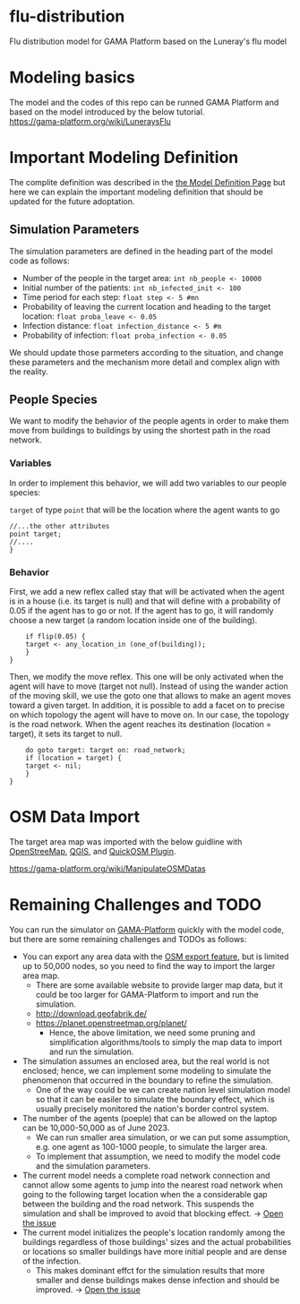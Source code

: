 # flu-distribution

Flu distribution model for GAMA Platform based on the Luneray's flu model

# Modeling basics

The model and the codes of this repo can be runned GAMA Platform and based on the model introduced by the below tutorial.  
https://gama-platform.org/wiki/LuneraysFlu

# Important Modeling Definition

The complite definition was described in the [the Model Definition Page](https://gama-platform.org/wiki/LuneraysFlu_step4) but here we can explain the important modeling definition that should be updated for the future adoptation.

## Simulation Parameters

The simulation parameters are defined in the heading part of the model code as follows:

- Number of the people in the target area: `int nb_people <- 10000`
- Initial number of the patients: `int nb_infected_init <- 100`
- Time period for each step: `float step <- 5 #mn`
- Probability of leaving the current location and heading to the target location: `float proba_leave <- 0.05`
- Infection distance: `float infection_distance <- 5 #m`
- Probability of infection: `float proba_infection <- 0.05`

We should update those parmeters according to the situation, and change these parameters and the mechanism more detail and complex align with the reality.

## People Species

We want to modify the behavior of the people agents in order to make them move from buildings to buildings by using the shortest path in the road network.

### Variables

In order to implement this behavior, we will add two variables to our people species:

`target` of type `point` that will be the location where the agent wants to go

```species people skills:[moving]{
//...the other attributes
point target;
//....
}
```

### Behavior

First, we add a new reflex called stay that will be activated when the agent is in a house (i.e. its target is null) and that will define with a probability of 0.05 if the agent has to go or not. If the agent has to go, it will randomly choose a new target (a random location inside one of the building).

```reflex stay when: target = nil {
    if flip(0.05) {
    target <- any_location_in (one_of(building));
    }
}
```

Then, we modify the move reflex. This one will be only activated when the agent will have to move (target not null). Instead of using the wander action of the moving skill, we use the goto one that allows to make an agent moves toward a given target. In addition, it is possible to add a facet on to precise on which topology the agent will have to move on. In our case, the topology is the road network. When the agent reaches its destination (location = target), it sets its target to null.

```reflex move when: target != nil{
    do goto target: target on: road_network;
    if (location = target) {
    target <- nil;
    }
}
```

# OSM Data Import

The target area map was imported with the below guidline with [OpenStreeMap](https://www.openstreetmap.org/), [QGIS](https://www.qgis.org/), and [QuickOSM Plugin](https://plugins.qgis.org/plugins/QuickOSM/).

https://gama-platform.org/wiki/ManipulateOSMDatas

# Remaining Challenges and TODO

You can run the simulator on [GAMA-Platform](https://gama-platform.org/) quickly with the model code, but there are some remaining challenges and TODOs as follows:

- You can export any area data with the [OSM export feature](https://www.openstreetmap.org/export), but is limited up to 50,000 nodes, so you need to find the way to import the larger area map.
  - There are some available website to provide larger map data, but it could be too larger for GAMA-Platform to import and run the simulation.
  - http://download.geofabrik.de/
  - https://planet.openstreetmap.org/planet/
    - Hence, the above limitation, we need some pruning and simplification algorithms/tools to simply the map data to import and run the simulation.
- The simulation assumes an enclosed area, but the real world is not enclosed; hence, we can implement some modeling to simulate the phenomenon that occurred in the boundary to refine the simulation.
  - One of the way could be we can create nation level simulation model so that it can be easiler to simulate the boundary effect, which is usually precisely monitored the nation's border control system.
- The number of the agents (poeple) that can be allowed on the laptop can be 10,000-50,000 as of June 2023.
  - We can run smaller area simulation, or we can put some assumption, e.g. one agent as 100-1000 people, to simulate the larger area.
  - To implement that assumption, we need to modify the model code and the simulation parameters.
- The current model needs a complete road network connection and cannot allow some agents to jump into the nearest road network when going to the following target location when the a considerable gap between the building and the road network. This suspends the simulation and shall be improved to avoid that blocking effect. -> [Open the issue](https://github.com/ohsugi/flu-distribution/issues/4)
- The current model initializes the people's location randomly among the buildings regardless of those buildings' sizes and the actual probabilities or locations so smaller buildings have more initial people and are dense of the infection.
  - This makes dominant effct for the simulation results that more smaller and dense buildings makes dense infection and should be improved. -> [Open the issue](https://github.com/ohsugi/flu-distribution/issues/5)
